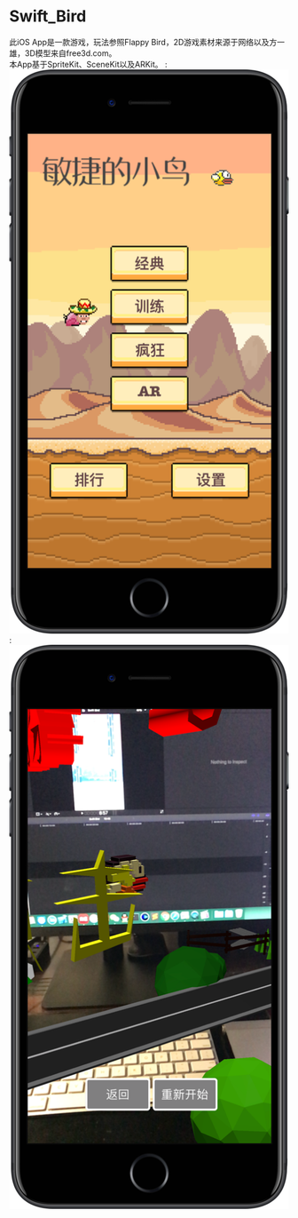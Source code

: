 # Swift_Bird
此iOS App是一款游戏，玩法参照Flappy Bird，2D游戏素材来源于网络以及方一雄，3D模型来自free3d.com。  
本App基于SpriteKit、SceneKit以及ARKit。
:![](SwiftBirdMain.png)
:![](SwiftBirdAR.png)
